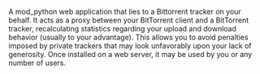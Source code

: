 A mod_python web application that lies to a Bittorrent tracker on your behalf.  It acts as a proxy between your BitTorrent client and a BitTorrent tracker, recalculating statistics regarding your upload and download behavior (usually to your advantage).  This allows you to avoid penalties imposed by private trackers that may look unfavorably upon your lack of generosity.  Once installed on a web server, it may be used by you or any number of users.
